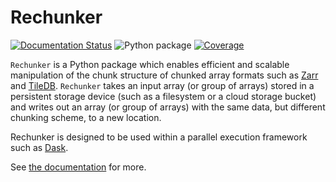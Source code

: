 Rechunker
=========

[![Documentation Status](https://readthedocs.org/projects/rechunker/badge/?version=latest)](https://rechunker.readthedocs.io/en/latest/?badge=latest)
![Python package](https://github.com/pangeo-data/rechunker/workflows/Python%20package/badge.svg)
[![Coverage](https://codecov.io/github/pangeo-data/rechunker/coverage.svg?branch=master)](https://codecov.io/github/pangeo-data/rechunker?branch=master)


`Rechunker` is a Python package which enables efficient and scalable manipulation of the chunk structure of chunked array formats such as [Zarr](https://zarr.readthedocs.io/en/stable/) and [TileDB](https://tiledb.com/). `Rechunker` takes an input array (or group of arrays) stored in a persistent storage device (such as a filesystem or a cloud storage bucket) and writes out an array (or group of arrays) with the same data, but different chunking scheme, to a new location.

Rechunker is designed to be used within a parallel execution framework such as [Dask](https://dask.org/).

See [the documentation](https://rechunker.readthedocs.io/en/latest/) for more.
